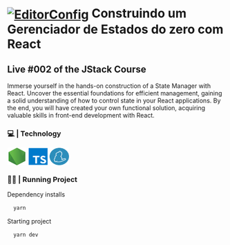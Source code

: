 # [<img align="center" alt="EditorConfig" height="70" width="70" src="https://media.licdn.com/dms/image/C4D0BAQGFQvybhsvr8g/company-logo_200_200/0/1630488766521?e=2147483647&v=beta&t=afLUwc-Gex7eHWMQdxT-qSn10bdMITGz4JiyXnbB8UM">](https://2024.jstack.com.br/) Construindo um Gerenciador de Estados do zero com React

## Live #002 of the JStack Course

Immerse yourself in the hands-on construction of a State Manager with React. Uncover the essential foundations for efficient management, gaining a solid understanding of how to control state in your React applications. By the end, you will have created your own functional solution, acquiring valuable skills in front-end development with React.

### 💻 | Technology

<div style="display: inline_block">
  <img align="center" alt="Node.js" height="40" width="45" src="https://github.com/devicons/devicon/blob/master/icons/nodejs/nodejs-original.svg">
  <img align="center" alt="TypeScript" height="40" width="45" src="https://github.com/devicons/devicon/blob/master/icons/typescript/typescript-original.svg">
  <img align="center" alt="Yarn" height="40" width="45" src="https://github.com/devicons/devicon/blob/master/icons/yarn/yarn-original.svg">
</div>

### 👨‍💻 | Running Project

Dependency installs

```bash
  yarn
```

Starting project

```bash
  yarn dev
```
